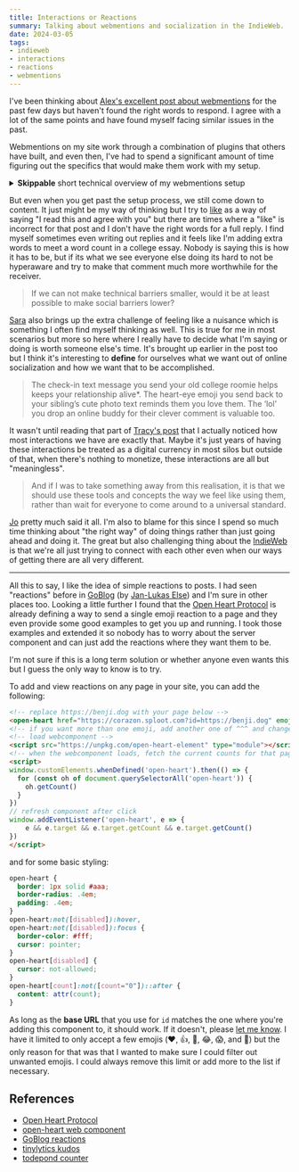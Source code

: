 ```yaml
---
title: Interactions or Reactions
summary: Talking about webmentions and socialization in the IndieWeb.
date: 2024-03-05
tags:
- indieweb
- interactions
- reactions
- webmentions
---
```


I've been thinking about [Alex's excellent post about webmentions](https://alexsirac.com/webmentions-make-me-sad/) for the past few days but haven't found the right words to respond. I agree with a lot of the same points and have found myself facing similar issues in the past.

Webmentions on my site work through a combination of plugins that others have built, and even then, I've had to spend a significant amount of time figuring out the specifics that would make them work with my setup.

<details class="callout">
	<summary><b>Skippable</b> short technical overview of my webmentions setup</summary>

- Receive webmentions through [webmention.io](https://webmention.io/)
- Fetch webmentions once a day using a [GitHub Action](https://github.com/benjifs/benji/blob/main/.github/workflows/fetch_webmentions.yml)
	- Site rebuilds automatically with [Netlify](https://www.netlify.com/) if webmentions are found
- On every site build, run a [Netlify plugin](https://github.com/benjifs/benji/blob/main/plugins/send_webmentions/index.js) which checks recent posts
	- For every new post, attempt to send a webmention using my [fork](https://webmention.netlify.app) of [Remy's webmention service](https://webmention.app/)

</details>

But even when you get past the setup process, we still come down to content. It just might be my way of thinking but I try to [like](/likes) as a way of saying "I read this and agree with you" but there are times where a "like" is incorrect for that post and I don't have the right words for a full reply. I find myself sometimes even writing out replies and it feels like I'm adding extra words to meet a word count in a college essay. Nobody is saying this is how it has to be, but if its what we see everyone else doing its hard to not be hyperaware and try to make that comment much more worthwhile for the receiver.

> If we can not make technical barriers smaller, would it be at least possible to make social barriers lower?

[Sara](https://sarajaksa.eu/2024/03/interaction-on-the-web-my-addition-to-the-great-posts-by-alex-tracy-jo-and-bacardi55/) also brings up the extra challenge of feeling like a nuisance which is something I often find myself thinking as well. This is true for me in most scenarios but more so here where I really have to decide what I'm saying or doing is worth someone else's time. It's brought up earlier in the post too but I think it's interesting to **define** for ourselves what we want out of online socialization and how we want that to be accomplished.

> The check-in text message you send your old college roomie helps keeps your relationship alive*. The heart-eye emoji you send back to your sibling’s cute photo text reminds them you love them. The ‘lol’ you drop an online buddy for their clever comment is valuable too.

It wasn't until reading that part of [Tracy's post](https://tracydurnell.com/2024/03/01/indieweb-interactions-what-builds-connection/) that I actually noticed how most interactions we have are exactly that. Maybe it's just years of having these interactions be treated as a digital currency in most silos but outside of that, when there's nothing to monetize, these interactions are all but "meaningless".

> And if I was to take something away from this realisation, it is that we should use these tools and concepts the way we feel like using them, rather than wait for everyone to come around to a universal standard.

[Jo](https://dead.garden/blog/interactivity-of-personal-sites-and-webmentions.html) pretty much said it all. I'm also to blame for this since I spend so much time thinking about "the right way" of doing things rather than just going ahead and doing it. The great but also challenging thing about the [IndieWeb](https://indieweb.org/) is that we're all just trying to connect with each other even when our ways of getting there are all very different.

<hr class="sm">

All this to say, I like the idea of simple reactions to posts. I had seen "reactions" before in [GoBlog](https://github.com/jlelse/GoBlog/) (by [Jan-Lukas Else](https://jlelse.blog/)) and I'm sure in other places too. Looking a little further I found that the [Open Heart Protocol](https://openheart.fyi/) is already defining a way to send a single emoji reaction to a page and they even provide some good examples to get you up and running. I took those examples and extended it so nobody has to worry about the server component and can just add the reactions where they want them to be.

I'm not sure if this is a long term solution or whether anyone even wants this but I guess the only way to know is to try.

To add and view reactions on any page in your site, you can add the following:

```html
<!-- replace https://benji.dog with your page below -->
<open-heart href="https://corazon.sploot.com?id=https://benji.dog" emoji="❤️">❤️</open-heart>
<!-- if you want more than one emoji, add another one of ^^^ and change the emoji value -->
<!-- load webcomponent -->
<script src="https://unpkg.com/open-heart-element" type="module"></script>
<!-- when the webcomponent loads, fetch the current counts for that page -->
<script>
window.customElements.whenDefined('open-heart').then(() => {
  for (const oh of document.querySelectorAll('open-heart')) {
    oh.getCount()
  }
})
// refresh component after click
window.addEventListener('open-heart', e => {
	e && e.target && e.target.getCount && e.target.getCount()
})
</script>
```

and for some basic styling:
```css
open-heart {
  border: 1px solid #aaa;
  border-radius: .4em;
  padding: .4em;
}
open-heart:not([disabled]):hover,
open-heart:not([disabled]):focus {
  border-color: #fff;
  cursor: pointer;
}
open-heart[disabled] {
  cursor: not-allowed;
}
open-heart[count]:not([count="0"])::after {
  content: attr(count);
}
```

As long as the **base URL** that you use for `id` matches the one where you're adding this component to, it should work. If it doesn't, please [let me know](/contact). I have it limited to only accept a few emojis (❤️, 👍, 🎉, 😂, 😱, and 👀) but the only reason for that was that I wanted to make sure I could filter out unwanted emojis. I could always remove this limit or add more to the list if necessary.

## References
- [Open Heart Protocol](https://openheart.fyi/)
- [open-heart web component](https://github.com/dddddddddzzzz/open-heart-element)
- [GoBlog reactions](https://docs.goblog.app/usage.html#reactions)
- [tinylytics kudos](https://tinylytics.app/docs/showing_kudos)
- [todepond counter](https://www.todepond.com/wikiblogarden/tadi-web/lab/counter/)
